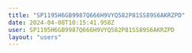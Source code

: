 ```yaml
---
title: "SP1195H6GB9987Q666H9VYQ582P81SS89S6AKRZPD"
date: 2024-04-08T10:15:41.958Z
user: SP1195H6GB9987Q666H9VYQ582P81SS89S6AKRZPD
layout: "users"
---
```

    